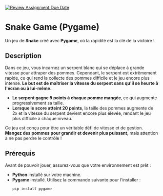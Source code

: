[![Review Assignment Due Date](https://classroom.github.com/assets/deadline-readme-button-22041afd0340ce965d47ae6ef1cefeee28c7c493a6346c4f15d667ab976d596c.svg)](https://classroom.github.com/a/BZT8rNC8)

# Snake Game (Pygame)

Un jeu de **Snake** créé avec **Pygame**, où la rapidité est la clé de la victoire !

## Description

Dans ce jeu, vous incarnez un serpent blanc qui se déplace à grande vitesse pour attraper des pommes. Cependant, le serpent est extrêmement rapide, ce qui rend la collecte des pommes difficile et le jeu encore plus intense. **Le but est de maîtriser la vitesse du serpent sans qu'il se heurte à l'écran ou à lui-même.**

- **Le serpent gagne 5 points à chaque pomme mangée**, ce qui augmente progressivement sa taille.
- **Lorsque le score atteint 20 points**, la taille des pommes augmente de 2x et la vitesse du serpent devient encore plus élevée, rendant le jeu plus difficile à chaque niveau.

Ce jeu est conçu pour être un véritable défi de vitesse et de gestion. **Mangez des pommes pour grandir et devenir plus puissant**, mais attention à ne pas perdre le contrôle !

## Prérequis

Avant de pouvoir jouer, assurez-vous que votre environnement est prêt :

- **Python** installé sur votre machine.
- **Pygame** installé. Utilisez la commande suivante pour l'installer :
  ```bash
  pip install pygame
